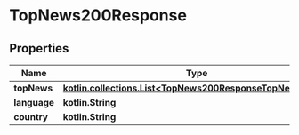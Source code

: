 
# TopNews200Response

## Properties
| Name | Type | Description | Notes |
| ------------ | ------------- | ------------- | ------------- |
| **topNews** | [**kotlin.collections.List&lt;TopNews200ResponseTopNewsInner&gt;**](TopNews200ResponseTopNewsInner.md) |  |  [optional] |
| **language** | **kotlin.String** |  |  [optional] |
| **country** | **kotlin.String** |  |  [optional] |



